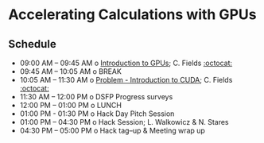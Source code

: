 # Accelerating Calculations with GPUs

## Schedule

 * 09:00 AM – 09:45 AM  o  [Introduction to GPUs](GraphicsProcessingUnits.pdf); C. Fields [:octocat:](https://github.com/carlnotsagan)
 * 09:45 AM – 10:05 AM  o  BREAK
 * 10:05 AM – 11:30 AM  o  [Problem - Introduction to CUDA](fields_intro_to_GPUs.ipynb); C. Fields [:octocat:](https://github.com/carlnotsagan)
 * 11:30 AM – 12:00 PM  o  DSFP Progress surveys
 * 12:00 PM – 01:00 PM  o  LUNCH
 * 01:00 PM - 01:30 PM  o  Hack Day Pitch Session
 * 01:00 PM – 04:30 PM  o  Hack Session; L. Walkowicz & N. Stares
 * 04:30 PM – 05:00 PM  o  Hack tag–up & Meeting wrap up
